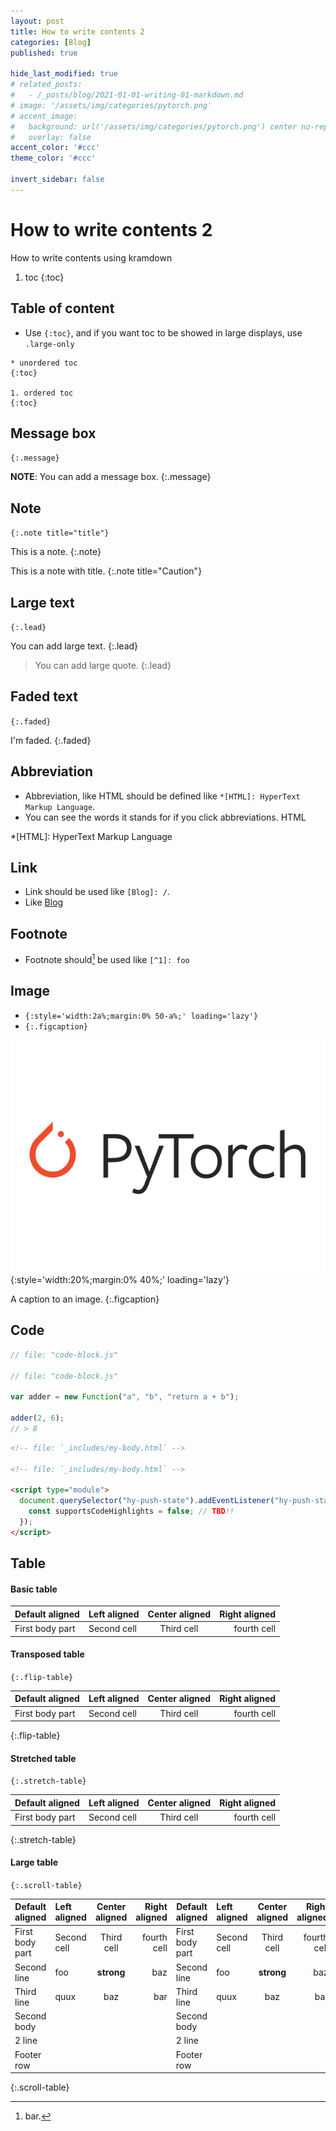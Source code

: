 ```yaml
---
layout: post
title: How to write contents 2
categories: [Blog]
published: true

hide_last_modified: true
# related_posts:
#   - /_posts/blog/2021-01-01-writing-01-markdown.md
# image: '/assets/img/categories/pytorch.png'
# accent_image: 
#   background: url('/assets/img/categories/pytorch.png') center no-repeat
#   overlay: false
accent_color: '#ccc'
theme_color: '#ccc'

invert_sidebar: false
---
```


# How to write contents 2

How to write contents using kramdown

1. toc
{:toc}


## Table of content
- Use `{:toc}`, and if you want toc to be showed in large displays, use `.large-only`

```
* unordered toc
{:toc} 

1. ordered toc
{:toc}
```

## Message box

`{:.message}`

**NOTE**: You can add a message box.
{:.message}


## Note

`{:.note title="title"}`

This is a note.
{:.note}

This is a note with title.
{:.note title="Caution"}


## Large text

`{:.lead}`

You can add large text.
{:.lead}

> You can add large quote.
{:.lead}


## Faded text

`{:.faded}`

I'm faded.
{:.faded}


## Abbreviation

- Abbreviation, like HTML should be defined like `*[HTML]: HyperText Markup Language`.
- You can see the words it stands for if you click abbreviations. HTML

*[HTML]: HyperText Markup Language


## Link

- Link should be used like `[Blog]: /`.
- Like [Blog]

[blog]: /


## Footnote

- Footnote should[^1] be used like `[^1]: foo`

[^1]: bar.


## Image
- `{:style='width:2a%;margin:0% 50-a%;' loading='lazy'}`
- `{:.figcaption}`

![Full-width image](/assets/img/categories/pytorch.png){:style='width:20%;margin:0% 40%;' loading='lazy'}

A caption to an image.
{:.figcaption}


## Code

~~~js
// file: "code-block.js"

// file: "code-block.js"

var adder = new Function("a", "b", "return a + b");

adder(2, 6);
// > 8
~~~


```html
<!-- file: `_includes/my-body.html` -->

<!-- file: `_includes/my-body.html` -->

<script type="module">
  document.querySelector("hy-push-state").addEventListener("hy-push-state-load", () => {
    const supportsCodeHighlights = false; // TBD!!
  });
</script>
```

## Table


#### Basic table

| Default aligned |Left aligned| Center aligned  | Right aligned  |
|-----------------|:-----------|:---------------:|---------------:|
| First body part |Second cell | Third cell      | fourth cell    |


#### Transposed table

`{:.flip-table}`

| Default aligned |Left aligned| Center aligned  | Right aligned  |
|-----------------|:-----------|:---------------:|---------------:|
| First body part |Second cell | Third cell      | fourth cell    |
{:.flip-table}


#### Stretched table

`{:.stretch-table}`

| Default aligned |Left aligned| Center aligned  | Right aligned  |
|-----------------|:-----------|:---------------:|---------------:|
| First body part |Second cell | Third cell      | fourth cell    |
{:.stretch-table}


#### Large table
 
`{:.scroll-table}`

| Default aligned |Left aligned| Center aligned  | Right aligned  | Default aligned |Left aligned| Center aligned  | Right aligned  | Default aligned |Left aligned| Center aligned  | Right aligned  | Default aligned |Left aligned| Center aligned  | Right aligned  |
|-----------------|:-----------|:---------------:|---------------:|-----------------|:-----------|:---------------:|---------------:|-----------------|:-----------|:---------------:|---------------:|-----------------|:-----------|:---------------:|---------------:|
| First body part |Second cell | Third cell      | fourth cell    | First body part |Second cell | Third cell      | fourth cell    | First body part |Second cell | Third cell      | fourth cell    | First body part |Second cell | Third cell      | fourth cell    |
| Second line     |foo         | **strong**      | baz            | Second line     |foo         | **strong**      | baz            | Second line     |foo         | **strong**      | baz            | Second line     |foo         | **strong**      | baz            |
| Third line      |quux        | baz             | bar            | Third line      |quux        | baz             | bar            | Third line      |quux        | baz             | bar            | Third line      |quux        | baz             | bar            |
| Second body     |            |                 |                | Second body     |            |                 |                | Second body     |            |                 |                | Second body     |            |                 |                |
| 2 line          |            |                 |                | 2 line          |            |                 |                | 2 line          |            |                 |                | 2 line          |            |                 |                |
| Footer row      |            |                 |                | Footer row      |            |                 |                | Footer row      |            |                 |                | Footer row      |            |                 |                |
{:.scroll-table}

